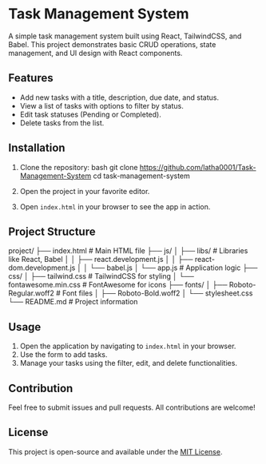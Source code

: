 # Task Management System

A simple task management system built using React, TailwindCSS, and Babel. This project demonstrates basic CRUD operations, state management, and UI design with React components.

## Features
- Add new tasks with a title, description, due date, and status.
- View a list of tasks with options to filter by status.
- Edit task statuses (Pending or Completed).
- Delete tasks from the list.

## Installation

1. Clone the repository:
   bash
   git clone https://github.com/latha0001/Task-Management-System
   cd task-management-system


2. Open the project in your favorite editor.

3. Open `index.html` in your browser to see the app in action.

## Project Structure

project/
├── index.html               # Main HTML file
├── js/
│   ├── libs/                # Libraries like React, Babel
│   │   ├── react.development.js
│   │   ├── react-dom.development.js
│   │   └── babel.js
│   └── app.js               # Application logic
├── css/
│   ├── tailwind.css         # TailwindCSS for styling
│   └── fontawesome.min.css  # FontAwesome for icons
├── fonts/
│   ├── Roboto-Regular.woff2 # Font files
│   ├── Roboto-Bold.woff2
│   └── stylesheet.css
└── README.md                # Project information


## Usage
1. Open the application by navigating to `index.html` in your browser.
2. Use the form to add tasks.
3. Manage your tasks using the filter, edit, and delete functionalities.

## Contribution
Feel free to submit issues and pull requests. All contributions are welcome!

## License
This project is open-source and available under the [MIT License](LICENSE).
